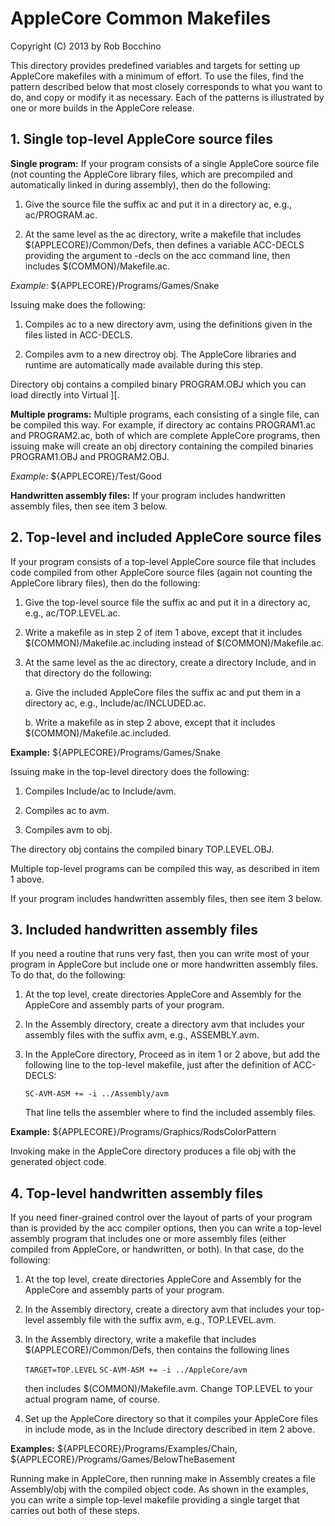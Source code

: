 AppleCore Common Makefiles
==========================
Copyright (C) 2013 by Rob Bocchino

This directory provides predefined variables and targets for setting
up AppleCore makefiles with a minimum of effort.  To use the files,
find the pattern described below that most closely corresponds to what
you want to do, and copy or modify it as necessary.  Each of the
patterns is illustrated by one or more builds in the AppleCore
release.

1\. Single top-level AppleCore source files
-------------------------------------------

**Single program:** If your program consists of a single AppleCore
source file (not counting the AppleCore library files, which are
precompiled and automatically linked in during assembly), then do the
following:

1. Give the source file the suffix ac and put it in a directory
   ac, e.g., ac/PROGRAM.ac.

2. At the same level as the ac directory, write a makefile that
   includes $(APPLECORE)/Common/Defs, then defines a variable
   ACC-DECLS providing the argument to -decls on the acc command line,
   then includes $(COMMON)/Makefile.ac.

*Example:* ${APPLECORE}/Programs/Games/Snake

Issuing make does the following:

1. Compiles ac to a new directory avm, using the definitions given in
   the files listed in ACC-DECLS.

2. Compiles avm to a new directroy obj.  The AppleCore libraries
   and runtime are automatically made available during this step.

Directory obj contains a compiled binary PROGRAM.OBJ which you can
load directly into Virtual ][.

**Multiple programs:** Multiple programs, each consisting of a single
file, can be compiled this way.  For example, if directory ac contains
PROGRAM1.ac and PROGRAM2.ac, both of which are complete AppleCore
programs, then issuing make will create an obj directory containing
the compiled binaries PROGRAM1.OBJ and PROGRAM2.OBJ.

*Example:* ${APPLECORE}/Test/Good

**Handwritten assembly files:** If your program includes handwritten
assembly files, then see item 3 below.

2\. Top-level and included AppleCore source files
-------------------------------------------------

If your program consists of a top-level AppleCore source file that
includes code compiled from other AppleCore source files (again not
counting the AppleCore library files), then do the following:

1. Give the top-level source file the suffix ac and put it in a
   directory ac, e.g., ac/TOP.LEVEL.ac.

2. Write a makefile as in step 2 of item 1 above, except that it
   includes $(COMMON)/Makefile.ac.including instead of
   $(COMMON)/Makefile.ac.

3. At the same level as the ac directory, create a directory Include,
   and in that directory do the following:

   a. Give the included AppleCore files the suffix ac and put them in
      a directory ac, e.g., Include/ac/INCLUDED.ac.

   b. Write a makefile as in step 2 above, except that it includes
      $(COMMON)/Makefile.ac.included.

**Example:** ${APPLECORE}/Programs/Games/Snake

Issuing make in the top-level directory does the following:

1. Compiles Include/ac to Include/avm.

2. Compiles ac to avm.

3. Compiles avm to obj.  

The directory obj contains the compiled binary TOP.LEVEL.OBJ.

Multiple top-level programs can be compiled this way, as described in
item 1 above.

If your program includes handwritten assembly files, then see item 3
below.

3\. Included handwritten assembly files
----------------------------------------

If you need a routine that runs very fast, then you can write most of
your program in AppleCore but include one or more handwritten assembly
files.  To do that, do the following:

1. At the top level, create directories AppleCore and Assembly for the
   AppleCore and assembly parts of your program.

2. In the Assembly directory, create a directory avm that includes
   your assembly files with the suffix avm, e.g., ASSEMBLY.avm.

3. In the AppleCore directory, Proceed as in item 1 or 2 above, but
   add the following line to the top-level makefile, just after the
   definition of ACC-DECLS:

   `SC-AVM-ASM += -i ../Assembly/avm`

   That line tells the assembler where to find the included assembly
   files.

**Example:** ${APPLECORE}/Programs/Graphics/RodsColorPattern

Invoking make in the AppleCore directory produces a file obj with the
generated object code.

4\. Top-level handwritten assembly files
----------------------------------------

If you need finer-grained control over the layout of parts of your
program than is provided by the acc compiler options, then you can
write a top-level assembly program that includes one or more assembly
files (either compiled from AppleCore, or handwritten, or both).  In
that case, do the following:

1. At the top level, create directories AppleCore and Assembly for the
   AppleCore and assembly parts of your program.

2. In the Assembly directory, create a directory avm that includes
   your top-level assembly file with the suffix avm, e.g.,
   TOP.LEVEL.avm.

3. In the Assembly directory, write a makefile that includes
   $(APPLECORE)/Common/Defs, then contains the following lines

   `TARGET=TOP.LEVEL`
   `SC-AVM-ASM += -i ../AppleCore/avm`

   then includes $(COMMON)/Makefile.avm.  Change TOP.LEVEL to your
   actual program name, of course.

4. Set up the AppleCore directory so that it compiles your AppleCore
   files in include mode, as in the Include directory described in
   item 2 above.

**Examples:** ${APPLECORE}/Programs/Examples/Chain,
${APPLECORE}/Programs/Games/BelowTheBasement

Running make in AppleCore, then running make in Assembly creates a
file Assembly/obj with the compiled object code.  As shown in the
examples, you can write a simple top-level makefile providing a single
target that carries out both of these steps.


